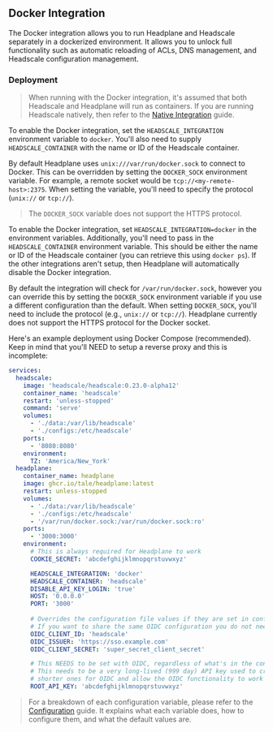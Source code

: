 ## Docker Integration

The Docker integration allows you to run Headplane and Headscale separately
in a dockerized environment. It allows you to unlock full functionality such as
automatic reloading of ACLs, DNS management, and Headscale configuration
management.

### Deployment

> When running with the Docker integration, it's assumed that both Headscale and
Headplane will run as containers. If you are running Headscale natively, then
refer to the [Native Integration](/docs/integration/Native.md) guide.

To enable the Docker integration, set the `HEADSCALE_INTEGRATION` environment
variable to `docker`. You'll also need to supply `HEADSCALE_CONTAINER` with the
name or ID of the Headscale container.

By default Headplane uses `unix:///var/run/docker.sock` to connect to Docker.
This can be overridden by setting the `DOCKER_SOCK` environment variable. For
example, a remote socket would be `tcp://<my-remote-host>:2375`. When setting
the variable, you'll need to specify the protocol (`unix://` or `tcp://`).

> The `DOCKER_SOCK` variable does not support the HTTPS protocol.

To enable the Docker integration, set `HEADSCALE_INTEGRATION=docker` in the environment variables.
Additionally, you'll need to pass in the `HEADSCALE_CONTAINER` environment variable.
This should be either the name or ID of the Headscale container (you can retrieve this using `docker ps`).
If the other integrations aren't setup, then Headplane will automatically disable the Docker integration.

By default the integration will check for `/var/run/docker.sock`, however you can override this by
setting the `DOCKER_SOCK` environment variable if you use a different configuration than the default.
When setting `DOCKER_SOCK`, you'll need to include the protocol (e.g., `unix://` or `tcp://`).
Headplane currently does not support the HTTPS protocol for the Docker socket.

Here's an example deployment using Docker Compose (recommended). Keep in mind
that you'll NEED to setup a reverse proxy and this is incomplete:
```yaml
services:
  headscale:
    image: 'headscale/headscale:0.23.0-alpha12'
    container_name: 'headscale'
    restart: 'unless-stopped'
    command: 'serve'
    volumes:
      - './data:/var/lib/headscale'
      - './configs:/etc/headscale'
    ports:
      - '8080:8080'
    environment:
      TZ: 'America/New_York'
  headplane:
    container_name: headplane
    image: ghcr.io/tale/headplane:latest
    restart: unless-stopped
    volumes:
      - './data:/var/lib/headscale'
      - './configs:/etc/headscale'
      - '/var/run/docker.sock:/var/run/docker.sock:ro'
    ports:
      - '3000:3000'
    environment:
      # This is always required for Headplane to work
      COOKIE_SECRET: 'abcdefghijklmnopqrstuvwxyz'

      HEADSCALE_INTEGRATION: 'docker'
      HEADSCALE_CONTAINER: 'headscale'
      DISABLE_API_KEY_LOGIN: 'true'
      HOST: '0.0.0.0'
      PORT: '3000'
        
      # Overrides the configuration file values if they are set in config.yaml
      # If you want to share the same OIDC configuration you do not need this
      OIDC_CLIENT_ID: 'headscale'
      OIDC_ISSUER: 'https://sso.example.com'
      OIDC_CLIENT_SECRET: 'super_secret_client_secret'

      # This NEEDS to be set with OIDC, regardless of what's in the config
      # This needs to be a very long-lived (999 day) API key used to create
      # shorter ones for OIDC and allow the OIDC functionality to work
      ROOT_API_KEY: 'abcdefghijklmnopqrstuvwxyz'
```

> For a breakdown of each configuration variable, please refer to the
[Configuration](/docs/Configuration.md) guide. 
> It explains what each variable does, how to configure them, and what the
default values are.
